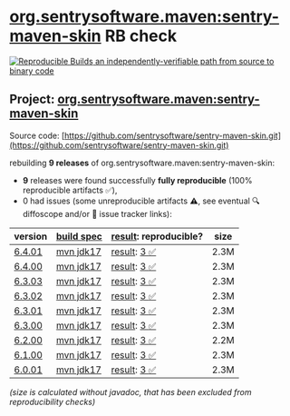 [org.sentrysoftware.maven:sentry-maven-skin](https://central.sonatype.com/artifact/org.sentrysoftware.maven/sentry-maven-skin/versions) RB check
=======

[![Reproducible Builds](https://reproducible-builds.org/images/logos/rb.svg) an independently-verifiable path from source to binary code](https://reproducible-builds.org/)

## Project: [org.sentrysoftware.maven:sentry-maven-skin](https://central.sonatype.com/artifact/org.sentrysoftware.maven/sentry-maven-skin/versions)

Source code: [https://github.com/sentrysoftware/sentry-maven-skin.git](https://github.com/sentrysoftware/sentry-maven-skin.git)

rebuilding **9 releases** of org.sentrysoftware.maven:sentry-maven-skin:
- **9** releases were found successfully **fully reproducible** (100% reproducible artifacts :white_check_mark:),
- 0 had issues (some unreproducible artifacts :warning:, see eventual :mag: diffoscope and/or :memo: issue tracker links):

| version | [build spec](/BUILDSPEC.md) | [result](https://reproducible-builds.org/docs/jvm/): reproducible? | size |
| -- | --------- | ------ | -- |
| [6.4.01](https://central.sonatype.com/artifact/org.sentrysoftware.maven/sentry-maven-skin/6.4.01/pom) | [mvn jdk17](sentry-maven-skin-6.4.01.buildspec) | [result](sentry-maven-skin-6.4.01.buildinfo): [3 :white_check_mark: ](sentry-maven-skin-6.4.01.buildcompare) | 2.3M |
| [6.4.00](https://central.sonatype.com/artifact/org.sentrysoftware.maven/sentry-maven-skin/6.4.00/pom) | [mvn jdk17](sentry-maven-skin-6.4.00.buildspec) | [result](sentry-maven-skin-6.4.00.buildinfo): [3 :white_check_mark: ](sentry-maven-skin-6.4.00.buildcompare) | 2.3M |
| [6.3.03](https://central.sonatype.com/artifact/org.sentrysoftware.maven/sentry-maven-skin/6.3.03/pom) | [mvn jdk17](sentry-maven-skin-6.3.03.buildspec) | [result](sentry-maven-skin-6.3.03.buildinfo): [3 :white_check_mark: ](sentry-maven-skin-6.3.03.buildcompare) | 2.3M |
| [6.3.02](https://central.sonatype.com/artifact/org.sentrysoftware.maven/sentry-maven-skin/6.3.02/pom) | [mvn jdk17](sentry-maven-skin-6.3.02.buildspec) | [result](sentry-maven-skin-6.3.02.buildinfo): [3 :white_check_mark: ](sentry-maven-skin-6.3.02.buildcompare) | 2.3M |
| [6.3.01](https://central.sonatype.com/artifact/org.sentrysoftware.maven/sentry-maven-skin/6.3.01/pom) | [mvn jdk17](sentry-maven-skin-6.3.01.buildspec) | [result](sentry-maven-skin-6.3.01.buildinfo): [3 :white_check_mark: ](sentry-maven-skin-6.3.01.buildcompare) | 2.3M |
| [6.3.00](https://central.sonatype.com/artifact/org.sentrysoftware.maven/sentry-maven-skin/6.3.00/pom) | [mvn jdk17](sentry-maven-skin-6.3.00.buildspec) | [result](sentry-maven-skin-6.3.00.buildinfo): [3 :white_check_mark: ](sentry-maven-skin-6.3.00.buildcompare) | 2.3M |
| [6.2.00](https://central.sonatype.com/artifact/org.sentrysoftware.maven/sentry-maven-skin/6.2.00/pom) | [mvn jdk17](sentry-maven-skin-6.2.00.buildspec) | [result](sentry-maven-skin-6.2.00.buildinfo): [3 :white_check_mark: ](sentry-maven-skin-6.2.00.buildcompare) | 2.2M |
| [6.1.00](https://central.sonatype.com/artifact/org.sentrysoftware.maven/sentry-maven-skin/6.1.00/pom) | [mvn jdk17](sentry-maven-skin-6.1.00.buildspec) | [result](sentry-maven-skin-6.1.00.buildinfo): [3 :white_check_mark: ](sentry-maven-skin-6.1.00.buildcompare) | 2.3M |
| [6.0.01](https://central.sonatype.com/artifact/org.sentrysoftware.maven/sentry-maven-skin/6.0.01/pom) | [mvn jdk17](sentry-maven-skin-6.0.01.buildspec) | [result](sentry-maven-skin-6.0.01.buildinfo): [3 :white_check_mark: ](sentry-maven-skin-6.0.01.buildcompare) | 2.3M |

<i>(size is calculated without javadoc, that has been excluded from reproducibility checks)</i>

